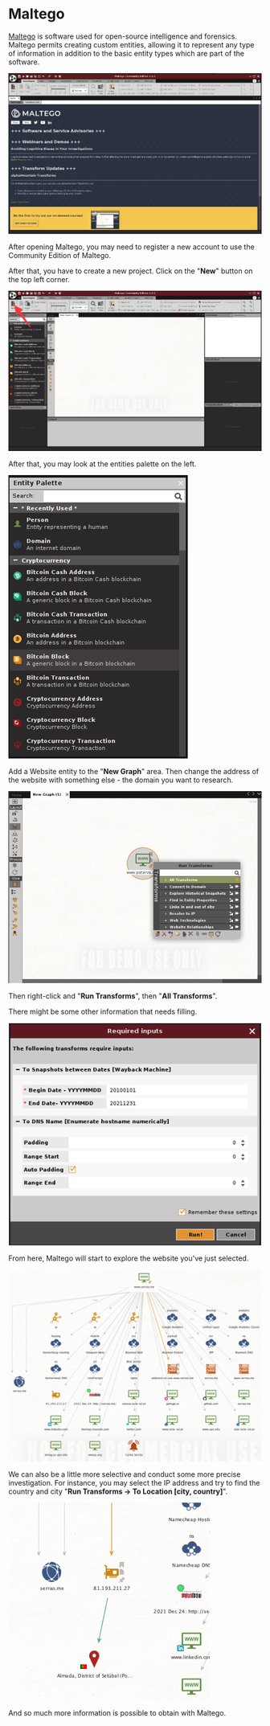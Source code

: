 # Maltego 

[Maltego](https://www.maltego.com/) is software used for open-source intelligence and forensics. Maltego permits creating custom entities, allowing it to represent any type of information in addition to the basic entity types which are part of the software.

![](../assets/maltego01.png)

After opening Maltego, you may need to register a new account to use the Community Edition of Maltego.

After that, you have to create a new project. Click on the "**New**" button on the top left corner.

![](../assets/maltego02.png)

After that, you may look at the entities palette on the left.

![](../assets/maltego03.png)

Add a Website entity to the "**New Graph**" area. Then change the address of the website with something else - the domain you want to research.

![](../assets/maltego04.png)

Then right-click and "**Run Transforms**", then "**All Transforms**".

There might be some other information that needs filling.

![](../assets/maltego05.png)

From here, Maltego will start to explore the website you've just selected.

![](../assets/maltego06.png)

We can also be a little more selective and conduct some more precise investigation. For instance, you may select the IP address and try to find the country and city "**Run Transforms -> To Location [city, country]**".

![](../assets/maltego07.png)

And so much more information is possible to obtain with Maltego.